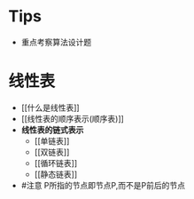 # Tips
- 重点考察算法设计题

# 线性表
- [[什么是线性表]]
- [[线性表的顺序表示(顺序表)]]
- **线性表的链式表示**
	- [[单链表]]
	- [[双链表]]
	- [[循环链表]]
	- [[静态链表]]
- #注意 P所指的节点即节点P,而不是P前后的节点


